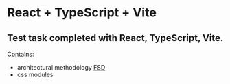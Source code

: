 # React + TypeScript + Vite

## Test task completed with React, TypeScript, Vite.

Contains:

- architectural methodology [FSD](https://link-url-here.org)
- css modules

